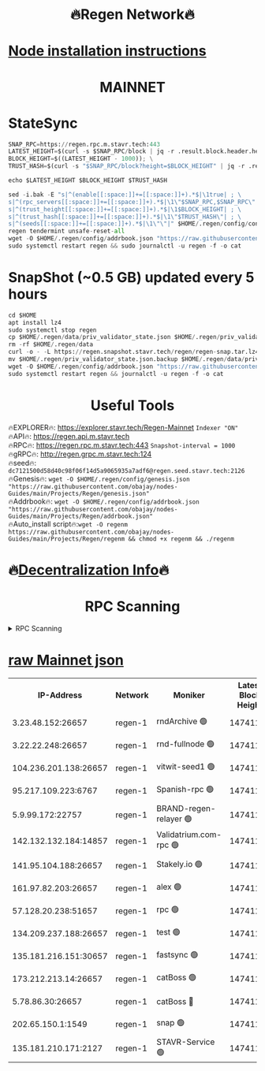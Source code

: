 <h1 align="center"> 🔥Regen Network🔥</h1>

[Node installation instructions](https://github.com/obajay/nodes-Guides/tree/main/Projects/Regen)
=
<h1 align="center"> MAINNET</h1>

# StateSync
```python
SNAP_RPC=https://regen.rpc.m.stavr.tech:443
LATEST_HEIGHT=$(curl -s $SNAP_RPC/block | jq -r .result.block.header.height); \
BLOCK_HEIGHT=$((LATEST_HEIGHT - 1000)); \
TRUST_HASH=$(curl -s "$SNAP_RPC/block?height=$BLOCK_HEIGHT" | jq -r .result.block_id.hash)

echo $LATEST_HEIGHT $BLOCK_HEIGHT $TRUST_HASH

sed -i.bak -E "s|^(enable[[:space:]]+=[[:space:]]+).*$|\1true| ; \
s|^(rpc_servers[[:space:]]+=[[:space:]]+).*$|\1\"$SNAP_RPC,$SNAP_RPC\"| ; \
s|^(trust_height[[:space:]]+=[[:space:]]+).*$|\1$BLOCK_HEIGHT| ; \
s|^(trust_hash[[:space:]]+=[[:space:]]+).*$|\1\"$TRUST_HASH\"| ; \
s|^(seeds[[:space:]]+=[[:space:]]+).*$|\1\"\"|" $HOME/.regen/config/config.toml
regen tendermint unsafe-reset-all
wget -O $HOME/.regen/config/addrbook.json "https://raw.githubusercontent.com/obajay/nodes-Guides/main/Projects/Regen/addrbook.json"
sudo systemctl restart regen && sudo journalctl -u regen -f -o cat
```
# SnapShot (~0.5 GB) updated every 5 hours
```python
cd $HOME
apt install lz4
sudo systemctl stop regen
cp $HOME/.regen/data/priv_validator_state.json $HOME/.regen/priv_validator_state.json.backup
rm -rf $HOME/.regen/data
curl -o - -L https://regen.snapshot.stavr.tech/regen/regen-snap.tar.lz4 | lz4 -c -d - | tar -x -C $HOME/.regen --strip-components 2
mv $HOME/.regen/priv_validator_state.json.backup $HOME/.regen/data/priv_validator_state.json
wget -O $HOME/.regen/config/addrbook.json "https://raw.githubusercontent.com/obajay/nodes-Guides/main/Projects/Regen/addrbook.json"
sudo systemctl restart regen && journalctl -u regen -f -o cat
```

 <h1 align="center"> Useful Tools</h1>

🔥EXPLORER🔥:     https://explorer.stavr.tech/Regen-Mainnet        `Indexer "ON"` \
🔥API🔥:          https://regen.api.m.stavr.tech \
🔥RPC🔥:          https://regen.rpc.m.stavr.tech:443              `Snapshot-interval = 1000` \
🔥gRPC🔥:         http://regen.grpc.m.stavr.tech:124 \
🔥seed🔥:      `dc7121500d58d40c98f06f14d5a9065935a7adf6@regen.seed.stavr.tech:2126` \
🔥Genesis🔥:   `wget -O $HOME/.regen/config/genesis.json "https://raw.githubusercontent.com/obajay/nodes-Guides/main/Projects/Regen/genesis.json"` \
🔥Addrbook🔥:  `wget -O $HOME/.regen/config/addrbook.json "https://raw.githubusercontent.com/obajay/nodes-Guides/main/Projects/Regen/addrbook.json"` \
🔥Auto_install script🔥:`wget -O regenm https://raw.githubusercontent.com/obajay/nodes-Guides/main/Projects/Regen/regenm && chmod +x regenm && ./regenm`

🔥[Decentralization Info](https://github.com/obajay/StateSync-snapshots/tree/main/Projects/Regen/Decentralization)🔥
=
<h1 align="center"> RPC Scanning</h1>

<details>
<summary>RPC Scanning</summary>

<h2 align="center"> We scan nodes in real time every 4 hours. And we provide the final result of RPC endpoints.
We cannot influence the operation of these nodes in any way. </h2>


```python
If Voting Power is higher than 0 --> then the Node is a validator of the network and may be subject to attack and be a potential threat to the chain.
```
```python
We marked such validators with a red symbol
```

</details>

[raw Mainnet json](https://rpc-check.regenm.stavr.tech/regenm/rpc-regenm-result.json)
=


<table><tr><th>IP-Address</th><th>Network</th><th>Moniker</th><th>Latest Block Height</th><th>Earliest Block Height</th><th>Catching Up</th><th>Tx Index</th><th>Voting Power</th><th>Scan Time</th></tr><tr><td>3.23.48.152:26657</td><td>regen-1</td><td>rndArchive 🟢</td><td>14741153</td><td>1</td><td>False</td><td>on</td><td>0</td><td>2024-02-17T20:56:09.267007026UTC</td></tr><tr><td>3.22.22.248:26657</td><td>regen-1</td><td>rnd-fullnode 🟢</td><td>14741152</td><td>4134001</td><td>False</td><td>on</td><td>0</td><td>2024-02-17T20:56:06.532201163UTC</td></tr><tr><td>104.236.201.138:26657</td><td>regen-1</td><td>vitwit-seed1 🟢</td><td>14741148</td><td>8943001</td><td>False</td><td>on</td><td>0</td><td>2024-02-17T20:55:38.616318761UTC</td></tr><tr><td>95.217.109.223:6767</td><td>regen-1</td><td>Spanish-rpc 🟢</td><td>14741157</td><td>10068001</td><td>False</td><td>on</td><td>0</td><td>2024-02-17T20:56:30.710328416UTC</td></tr><tr><td>5.9.99.172:22757</td><td>regen-1</td><td>BRAND-regen-relayer 🟢</td><td>14741157</td><td>10782501</td><td>False</td><td>on</td><td>0</td><td>2024-02-17T20:56:33.323320316UTC</td></tr><tr><td>142.132.132.184:14857</td><td>regen-1</td><td>Validatrium.com-rpc 🟢</td><td>14741157</td><td>11175001</td><td>False</td><td>on</td><td>0</td><td>2024-02-17T20:56:33.007575350UTC</td></tr><tr><td>141.95.104.188:26657</td><td>regen-1</td><td>Stakely.io 🟢</td><td>14741151</td><td>13442501</td><td>False</td><td>on</td><td>0</td><td>2024-02-17T20:55:57.554698145UTC</td></tr><tr><td>161.97.82.203:26657</td><td>regen-1</td><td>alex 🟢</td><td>14741155</td><td>13992001</td><td>False</td><td>on</td><td>0</td><td>2024-02-17T20:56:18.686682094UTC</td></tr><tr><td>57.128.20.238:51657</td><td>regen-1</td><td>rpc 🟢</td><td>14741156</td><td>13992001</td><td>False</td><td>on</td><td>0</td><td>2024-02-17T20:56:26.189386877UTC</td></tr><tr><td>134.209.237.188:26657</td><td>regen-1</td><td>test 🟢</td><td>14741159</td><td>13992001</td><td>False</td><td>on</td><td>0</td><td>2024-02-17T20:56:43.985812425UTC</td></tr><tr><td>135.181.216.151:30657</td><td>regen-1</td><td>fastsync 🟢</td><td>14741154</td><td>14457001</td><td>False</td><td>off</td><td>0</td><td>2024-02-17T20:56:18.249298557UTC</td></tr><tr><td>173.212.213.14:26657</td><td>regen-1</td><td>catBoss 🟢</td><td>14741153</td><td>14577001</td><td>False</td><td>on</td><td>0</td><td>2024-02-17T20:56:09.565409607UTC</td></tr><tr><td>5.78.86.30:26657</td><td>regen-1</td><td>catBoss 🔴</td><td>14741160</td><td>14650701</td><td>False</td><td>on</td><td>9096168273</td><td>2024-02-17T20:56:53.172173217UTC</td></tr><tr><td>202.65.150.1:1549</td><td>regen-1</td><td>snap 🟢</td><td>14741165</td><td>14735673</td><td>False</td><td>on</td><td>0</td><td>2024-02-17T20:57:19.070537026UTC</td></tr><tr><td>135.181.210.171:2127</td><td>regen-1</td><td>STAVR-Service 🟢</td><td>14741161</td><td>14740001</td><td>False</td><td>on</td><td>0</td><td>2024-02-17T20:56:57.674323885UTC</td></tr></table>